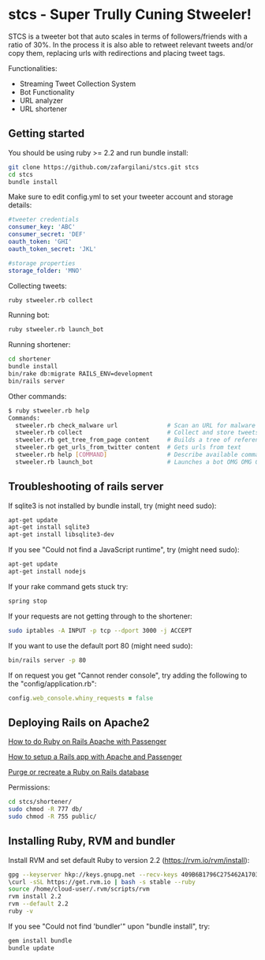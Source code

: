 # stcs - Super Trully Cuning Stweeler!

STCS is a tweeter bot that auto scales in terms of followers/friends with a ratio of 30%.
In the process it is also able to retweet relevant tweets and/or copy them, replacing urls with redirections and placing tweet tags.

Functionalities:
 * Streaming Tweet Collection System
 * Bot Functionality
 * URL analyzer
 * URL shortener

## Getting started

You should be using ruby >= 2.2 and run bundle install: 

``` bash  
git clone https://github.com/zafargilani/stcs.git stcs
cd stcs
bundle install 
``` 

Make sure to edit config.yml to set your tweeter account and storage details:

``` yaml  
#tweeter credentials
consumer_key: 'ABC'
consumer_secret: 'DEF'
oauth_token: 'GHI'
oauth_token_secret: 'JKL'

#storage properties
storage_folder: 'MNO'
``` 

Collecting tweets:
``` bash  
ruby stweeler.rb collect 
``` 

Running bot:
``` bash  
ruby stweeler.rb launch_bot
``` 

Running shortener:
``` bash  
cd shortener
bundle install
bin/rake db:migrate RAILS_ENV=development
bin/rails server
``` 

Other commands:

``` bash  
$ ruby stweeler.rb help
Commands:
  stweeler.rb check_malware url              # Scan an URL for malware
  stweeler.rb collect                        # Collect and store tweets using Twitter Sample
  stweeler.rb get_tree_from_page content     # Builds a tree of referenced URLs from the specified URL
  stweeler.rb get_urls_from_twitter content  # Gets urls from text
  stweeler.rb help [COMMAND]                 # Describe available commands or one specific command
  stweeler.rb launch_bot                     # Launches a bot OMG OMG OMG
``` 

## Troubleshooting of rails server

If sqlite3 is not installed by bundle install, try (might need sudo):

``` bash
apt-get update
apt-get install sqlite3
apt-get install libsqlite3-dev
```

If you see "Could not find a JavaScript runtime", try (might need sudo):

``` bash
apt-get update
apt-get install nodejs
```

If your rake command gets stuck try:

``` bash  
spring stop
``` 

If your requests are not getting through to the shortener:

``` bash  
sudo iptables -A INPUT -p tcp --dport 3000 -j ACCEPT
``` 

If you want to use the default port 80 (might need sudo):

``` bash
bin/rails server -p 80
```

If on request you get "Cannot render console", try adding the following to the "config/application.rb":

``` ruby  
config.web_console.whiny_requests = false
``` 

## Deploying Rails on Apache2

[How to do Ruby on Rails Apache with Passenger](https://nathanhoad.net/how-to-ruby-on-rails-ubuntu-apache-with-passenger)

[How to setup a Rails app with Apache and Passenger](https://www.digitalocean.com/community/tutorials/how-to-setup-a-rails-4-app-with-apache-and-passenger-on-centos-6)

[Purge or recreate a Ruby on Rails database](http://stackoverflow.com/questions/4116067/purge-or-recreate-a-ruby-on-rails-database)

Permissions:

``` bash
cd stcs/shortener/
sudo chmod -R 777 db/
sudo chmod -R 755 public/
```

## Installing Ruby, RVM and bundler

Install RVM and set default Ruby to version 2.2 (https://rvm.io/rvm/install):

``` bash
gpg --keyserver hkp://keys.gnupg.net --recv-keys 409B6B1796C275462A1703113804BB82D39DC0E3
\curl -sSL https://get.rvm.io | bash -s stable --ruby
source /home/cloud-user/.rvm/scripts/rvm
rvm install 2.2
rvm --default 2.2
ruby -v
```

If you see "Could not find 'bundler'" upon "bundle install", try: 

``` bash
gem install bundle
bundle update
```
